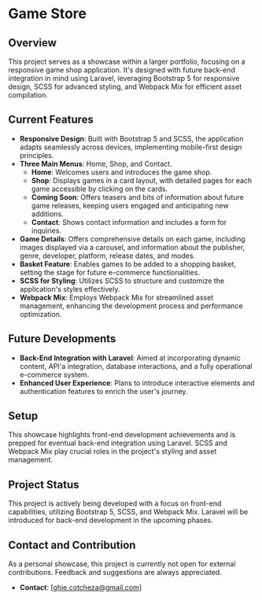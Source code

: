 # Game Store

## Overview

This project serves as a showcase within a larger portfolio, focusing on a responsive game shop application. It's designed with future back-end integration in mind using Laravel, leveraging Bootstrap 5 for responsive design, SCSS for advanced styling, and Webpack Mix for efficient asset compilation.

## Current Features

- **Responsive Design**: Built with Bootstrap 5 and SCSS, the application adapts seamlessly across devices, implementing mobile-first design principles.
- **Three Main Menus**: Home, Shop, and Contact.
  - **Home**: Welcomes users and introduces the game shop.
  - **Shop**: Displays games in a card layout, with detailed pages for each game accessible by clicking on the cards.
  - **Coming Soon**: Offers teasers and bits of information about future game releases, keeping users engaged and anticipating new additions.
  - **Contact**: Shows contact information and includes a form for inquiries.
- **Game Details**: Offers comprehensive details on each game, including images displayed via a carousel, and information about the publisher, genre, developer, platform, release dates, and modes.
- **Basket Feature**: Enables games to be added to a shopping basket, setting the stage for future e-commerce functionalities.
- **SCSS for Styling**: Utilizes SCSS to structure and customize the application's styles effectively.
- **Webpack Mix**: Employs Webpack Mix for streamlined asset management, enhancing the development process and performance optimization.

## Future Developments

- **Back-End Integration with Laravel**: Aimed at incorporating dynamic content, API'a integration, database interactions, and a fully operational e-commerce system.
- **Enhanced User Experience**: Plans to introduce interactive elements and authentication features to enrich the user's journey.

## Setup

This showcase highlights front-end development achievements and is prepped for eventual back-end integration using Laravel. SCSS and Webpack Mix play crucial roles in the project's styling and asset management.


## Project Status

This project is actively being developed with a focus on front-end capabilities, utilizing Bootstrap 5, SCSS, and Webpack Mix. Laravel will be introduced for back-end development in the upcoming phases.

## Contact and Contribution

As a personal showcase, this project is currently not open for external contributions. Feedback and suggestions are always appreciated.

- **Contact**: [ghie.cotcheza@gmail.com]


